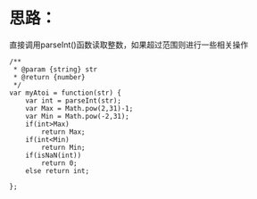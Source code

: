 # 思路：  
直接调用parseInt()函数读取整数，如果超过范围则进行一些相关操作  

```
/**
 * @param {string} str
 * @return {number}
 */
var myAtoi = function(str) {
    var int = parseInt(str);
    var Max = Math.pow(2,31)-1;
    var Min = Math.pow(-2,31);
    if(int>Max)
        return Max;
    if(int<Min)
        return Min;
    if(isNaN(int))
        return 0;
    else return int;
    
};
```
